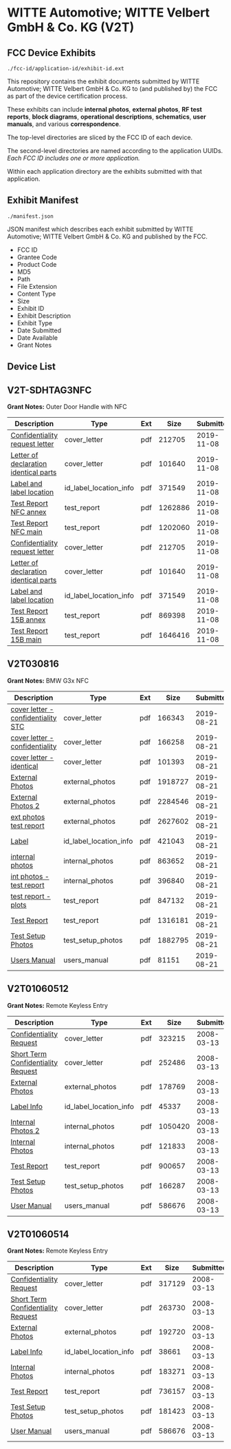 # WITTE Automotive; WITTE Velbert GmbH & Co. KG (V2T)
## FCC Device Exhibits

```
./fcc-id/application-id/exhibit-id.ext
```

This repository contains the exhibit documents submitted by WITTE Automotive; WITTE Velbert GmbH & Co. KG to (and published by) the FCC as part of the device certification process.

These exhibits can include **internal photos**, **external photos**, **RF test reports**, **block diagrams**, **operational descriptions**, **schematics**, **user manuals**, and various **correspondence**.

The top-level directories are sliced by the FCC ID of each device.

The second-level directories are named according to the application UUIDs. *Each FCC ID includes one or more application.*

Within each application directory are the exhibits submitted with that application. 

## Exhibit Manifest

```
./manifest.json
```

JSON manifest which describes each exhibit submitted by WITTE Automotive; WITTE Velbert GmbH & Co. KG and published by the FCC.

- FCC ID
- Grantee Code
- Product Code
- MD5
- Path
- File Extension
- Content Type
- Size
- Exhibit ID
- Exhibit Description
- Exhibit Type
- Date Submitted
- Date Available
- Grant Notes

## Device List
## V2T-SDHTAG3NFC
**Grant Notes:** Outer Door Handle with NFC

| Description | Type | Ext | Size | Submitted | Available |
| ----------- | ---- | --- | ---- | --------- | --------- |
| [Confidentiality request letter](V2T-SDHTAG3NFC/fe42869fec3d70f553ab9fc0ca189e32/4508937.pdf) | cover_letter | pdf | 212705 | 2019-11-08 | 2019-11-08 |
| [Letter of declaration identical parts](V2T-SDHTAG3NFC/fe42869fec3d70f553ab9fc0ca189e32/4508941.pdf) | cover_letter | pdf | 101640 | 2019-11-08 | 2019-11-08 |
| [Label and label location](V2T-SDHTAG3NFC/fe42869fec3d70f553ab9fc0ca189e32/4508949.pdf) | id_label_location_info | pdf | 371549 | 2019-11-08 | 2019-11-08 |
| [Test Report NFC annex](V2T-SDHTAG3NFC/fe42869fec3d70f553ab9fc0ca189e32/4508944.pdf) | test_report | pdf | 1262886 | 2019-11-08 | 2019-11-08 |
| [Test Report NFC main](V2T-SDHTAG3NFC/fe42869fec3d70f553ab9fc0ca189e32/4508945.pdf) | test_report | pdf | 1202060 | 2019-11-08 | 2019-11-08 |
| [Confidentiality request letter](V2T-SDHTAG3NFC/8c81ee96edfb5b98213488c726ad1db6/4508937.pdf) | cover_letter | pdf | 212705 | 2019-11-08 | 2019-11-08 |
| [Letter of declaration identical parts](V2T-SDHTAG3NFC/8c81ee96edfb5b98213488c726ad1db6/4508941.pdf) | cover_letter | pdf | 101640 | 2019-11-08 | 2019-11-08 |
| [Label and label location](V2T-SDHTAG3NFC/8c81ee96edfb5b98213488c726ad1db6/4508949.pdf) | id_label_location_info | pdf | 371549 | 2019-11-08 | 2019-11-08 |
| [Test Report 15B annex](V2T-SDHTAG3NFC/8c81ee96edfb5b98213488c726ad1db6/4508965.pdf) | test_report | pdf | 869398 | 2019-11-08 | 2019-11-08 |
| [Test Report 15B main](V2T-SDHTAG3NFC/8c81ee96edfb5b98213488c726ad1db6/4508966.pdf) | test_report | pdf | 1646416 | 2019-11-08 | 2019-11-08 |
## V2T030816
**Grant Notes:** BMW G3x NFC

| Description | Type | Ext | Size | Submitted | Available |
| ----------- | ---- | --- | ---- | --------- | --------- |
| [cover letter - confidentiality STC](V2T030816/a7f029b554463ae712c225af58492681/4407611.pdf) | cover_letter | pdf | 166343 | 2019-08-21 | 2019-08-21 |
| [cover letter - confidentiality](V2T030816/a7f029b554463ae712c225af58492681/4407612.pdf) | cover_letter | pdf | 166258 | 2019-08-21 | 2019-08-21 |
| [cover letter - identical](V2T030816/a7f029b554463ae712c225af58492681/4407617.pdf) | cover_letter | pdf | 101393 | 2019-08-21 | 2019-08-21 |
| [External Photos](V2T030816/a7f029b554463ae712c225af58492681/4407614.pdf) | external_photos | pdf | 1918727 | 2019-08-21 | 2019-11-04 |
| [External Photos 2](V2T030816/a7f029b554463ae712c225af58492681/3855873.pdf) | external_photos | pdf | 2284546 | 2019-08-21 | 2019-11-04 |
| [ext photos test report](V2T030816/a7f029b554463ae712c225af58492681/4407621.pdf) | external_photos | pdf | 2627602 | 2019-08-21 | 2019-11-04 |
| [Label](V2T030816/a7f029b554463ae712c225af58492681/4407610.pdf) | id_label_location_info | pdf | 421043 | 2019-08-21 | 2019-08-21 |
| [internal photos](V2T030816/a7f029b554463ae712c225af58492681/4407613.pdf) | internal_photos | pdf | 863652 | 2019-08-21 | 2019-11-04 |
| [int photos - test report](V2T030816/a7f029b554463ae712c225af58492681/4407622.pdf) | internal_photos | pdf | 396840 | 2019-08-21 | 2019-11-04 |
| [test report - plots](V2T030816/a7f029b554463ae712c225af58492681/4407620.pdf) | test_report | pdf | 847132 | 2019-08-21 | 2019-08-21 |
| [Test Report](V2T030816/a7f029b554463ae712c225af58492681/4407624.pdf) | test_report | pdf | 1316181 | 2019-08-21 | 2019-08-21 |
| [Test Setup Photos](V2T030816/a7f029b554463ae712c225af58492681/4407623.pdf) | test_setup_photos | pdf | 1882795 | 2019-08-21 | 2019-11-04 |
| [Users Manual](V2T030816/a7f029b554463ae712c225af58492681/4407625.pdf) | users_manual | pdf | 81151 | 2019-08-21 | 2019-11-04 |
## V2T01060512
**Grant Notes:** Remote Keyless Entry

| Description | Type | Ext | Size | Submitted | Available |
| ----------- | ---- | --- | ---- | --------- | --------- |
| [Confidentiality Request](V2T01060512/ae9aa0cb00184a94e014056520233627/914110.pdf) | cover_letter | pdf | 323215 | 2008-03-13 | 2008-03-13 |
| [Short Term Confidentiality Request](V2T01060512/ae9aa0cb00184a94e014056520233627/914111.pdf) | cover_letter | pdf | 252486 | 2008-03-13 | 2008-03-13 |
| [External Photos](V2T01060512/ae9aa0cb00184a94e014056520233627/914112.pdf) | external_photos | pdf | 178769 | 2008-03-13 | 2008-04-27 |
| [Label Info](V2T01060512/ae9aa0cb00184a94e014056520233627/914115.pdf) | id_label_location_info | pdf | 45337 | 2008-03-13 | 2008-03-13 |
| [Internal Photos 2](V2T01060512/ae9aa0cb00184a94e014056520233627/914113.pdf) | internal_photos | pdf | 1050420 | 2008-03-13 | 2008-04-27 |
| [Internal Photos](V2T01060512/ae9aa0cb00184a94e014056520233627/914114.pdf) | internal_photos | pdf | 121833 | 2008-03-13 | 2008-04-27 |
| [Test Report](V2T01060512/ae9aa0cb00184a94e014056520233627/914118.pdf) | test_report | pdf | 900657 | 2008-03-13 | 2008-03-13 |
| [Test Setup Photos](V2T01060512/ae9aa0cb00184a94e014056520233627/914119.pdf) | test_setup_photos | pdf | 166287 | 2008-03-13 | 2008-04-27 |
| [User Manual](V2T01060512/ae9aa0cb00184a94e014056520233627/914108.pdf) | users_manual | pdf | 586676 | 2008-03-13 | 2008-04-27 |
## V2T01060514
**Grant Notes:** Remote Keyless Entry

| Description | Type | Ext | Size | Submitted | Available |
| ----------- | ---- | --- | ---- | --------- | --------- |
| [Confidentiality Request](V2T01060514/ce8adff2826609084864e901290d59fd/914099.pdf) | cover_letter | pdf | 317129 | 2008-03-13 | 2008-03-13 |
| [Short Term Confidentiality Request](V2T01060514/ce8adff2826609084864e901290d59fd/914100.pdf) | cover_letter | pdf | 263730 | 2008-03-13 | 2008-03-13 |
| [External Photos](V2T01060514/ce8adff2826609084864e901290d59fd/914101.pdf) | external_photos | pdf | 192720 | 2008-03-13 | 2008-04-27 |
| [Label Info](V2T01060514/ce8adff2826609084864e901290d59fd/914103.pdf) | id_label_location_info | pdf | 38661 | 2008-03-13 | 2008-03-13 |
| [Internal Photos](V2T01060514/ce8adff2826609084864e901290d59fd/914102.pdf) | internal_photos | pdf | 183271 | 2008-03-13 | 2008-04-27 |
| [Test Report](V2T01060514/ce8adff2826609084864e901290d59fd/914106.pdf) | test_report | pdf | 736157 | 2008-03-13 | 2008-03-13 |
| [Test Setup Photos](V2T01060514/ce8adff2826609084864e901290d59fd/914107.pdf) | test_setup_photos | pdf | 181423 | 2008-03-13 | 2008-03-13 |
| [User Manual](V2T01060514/ce8adff2826609084864e901290d59fd/914108.pdf) | users_manual | pdf | 586676 | 2008-03-13 | 2008-04-27 |
